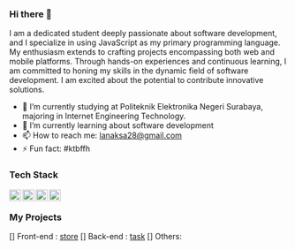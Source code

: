 ### Hi there 👋

I am a dedicated student deeply passionate about software development, and I specialize in using JavaScript as my primary programming language. My enthusiasm extends to crafting projects encompassing both web and mobile platforms. Through hands-on experiences and continuous learning, I am committed to honing my skills in the dynamic field of software development. I am excited about the potential to contribute innovative solutions.
- 🔭 I’m currently studying at Politeknik Elektronika Negeri Surabaya, majoring in Internet Engineering Technology.
- 🌱  I’m currently learning about software development
- 📫 How to reach me: lanaksa28@gmail.com
- ⚡ Fun fact: #ktbffh

### Tech Stack
  <a href="#"><img align="left" alt="JavaScript" title="JavaScript" width="21px" src="https://upload.wikimedia.org/wikipedia/commons/9/99/Unofficial_JavaScript_logo_2.svg" /></a>
  <a href="https://nodejs.org/"><img align="left" alt="NodeJS" title="NodeJS" width="21px" src="https://seeklogo.com/images/N/nodejs-logo-FBE122E377-seeklogo.com.png" /></a>
  <a href="https://reactjs.org/"><img align="left" alt="React" title="React" width="21px" src="https://cdn.worldvectorlogo.com/logos/react-2.svg" /></a>
<a href="https://expressjs.com/"><img align="left" title="Express" width="21px" src="https://w7.pngwing.com/pngs/925/447/png-transparent-express-js-node-js-javascript-mongodb-node-js-text-trademark-logo.png" /></a>
</br>
### My Projects
[] Front-end : [store](www.google.com)
[] Back-end : [task](www.facebook.com)
[] Others: 
